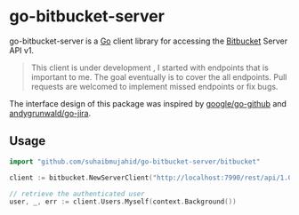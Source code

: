 # go-bitbucket-server

go-bitbucket-server is a [Go](https://golang.orgs) client library for accessing the 
[Bitbucket](https://www.atlassian.com/software/bitbucket) Server API v1.

> This client is under development , I started with endpoints that is important to me.
> The goal eventually is to cover the all endpoints.
> Pull requests are welcomed to implement missed endpoints or fix bugs.  

The interface design of this package was inspired by [google/go-github](https://github.com/google/go-github) 
and [andygrunwald/go-jira](https://github.com/andygrunwald/go-jira).


## Usage

```go
import "github.com/suhaibmujahid/go-bitbucket-server/bitbucket"

client := bitbucket.NewServerClient("http://localhost:7990/rest/api/1.0/", http.DefaultClient)

// retrieve the authenticated user
user, _, err := client.Users.Myself(context.Background())
```
